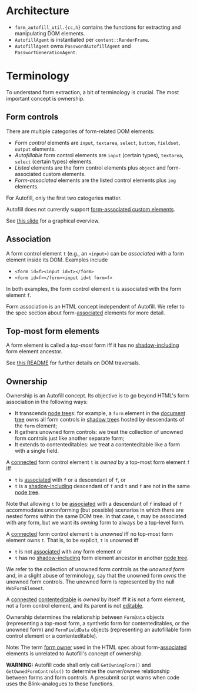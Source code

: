 # Architecture

- `form_autofill_util.{cc,h}` contains the functions for extracting and
  manipulating DOM elements.
- `AutofillAgent` is instantiated per `content::RenderFrame`.
- `AutofillAgent` owns `PasswordAutofillAgent` and
  `PasswortGenerationAgent`.

# Terminology

To understand form extraction, a bit of terminology is crucial.
The most important concept is ownership.

## Form controls

There are multiple categories of form-related DOM elements:

- *Form control* elements are `input`, `textarea`, `select`, `button`,
  `fieldset`, `output` elements.
- *Autofillable* form control elements are `input` (certain types), `textarea`,
  `select` (certain types) elements.
- *Listed* elements are the form control elements plus `object` and
  form-associated custom elements.
- *Form-associated* elements are the listed control elements plus `img`
  elements.

For Autofill, only the first two catogeries matter.

Autofill does not currently support [form-associated custom elements].

See [this slide](https://goto.corp.google.com/autofill-form-control-categories)
for a graphical overview.

## Association

A form control element `t` (e.g., an `<input>`) can be *associated* with a form
element inside its DOM. Examples include

- `<form id=f><input id=t></form>`
- `<form id=f></form><input id=t form=f>`

In both examples, the form control element `t` is associated with the form
element `f`.

Form association is an HTML concept independent of Autofill. We refer to
the spec section about form-[associated] elements for more detail.

## Top-most form elements

A form element is called a *top-most* form iff it has no [shadow-including]
form element ancestor.

See [this README](/third_party/blink/renderer/core/dom/README.md) for further
details on DOM traversals.

## Ownership

Ownership is an Autofill concept. Its objective is to go beyond HTML's form
association in the following ways:

- It transcends [node tree]s: for example, a `form` element in the [document
  tree] owns all form controls in [shadow tree]s hosted by descendants of the
  `form` element;
- It gathers unowned form controls: we treat the collection of unowned form
  controls just like another separate form;
- It extends to contenteditables: we treat a contenteditable like a form with a
  single field.

A [connected] form control element `t` is *owned* by a top-most form
element `f` iff

- `t` is [associated] with `f` or a descendant of `f`, or
- `t` is a [shadow-including] descendant of `f` and `t` and `f` are not in the
  same [node tree].

Note that allowing `t` to be [associated] with a descendant of `f` instead of
`f` accommodates unconforming (but possible) scenarios in which there are
nested forms within the same DOM tree. In that case, `t` may be associated with
any form, but we want its *owning* form to always be a top-level form.

A [connected] form control element `t` is *unowned* iff no top-most form
element owns `t`. That is, to be explicit, `t` is unowned iff

- `t` is not [associated] with any form element or
- `t` has no [shadow-including] form element ancestor in another [node tree].

We refer to the collection of unowned form controls as the *unowned form* and, in
a slight abuse of terminology, say that the unowned form *owns* the unowned form
controls. The unowned form is represented by the null `WebFormElement`.

A [connected] [contenteditable] is *owned* by itself iff it is not a form
element, not a form control element, and its parent is not [editable].

Ownership determines the relationship between `FormData` objects (representing a
top-most form, a synthetic form for contenteditables, or the unowned form) and
`FormFieldData` objects (representing an autofillable form control element or a
contenteditable).

Note: The term [form owner] used in the HTML spec about form-[associated]
elements is unrelated to Autofill's concept of ownership.

**WARNING:** Autofill code shall only call `GetOwningForm()` and
`GetOwnedFormControls()` to determine the owner/ownee relationship between forms
and form controls. A presubmit script warns when code uses the Blink-analogues
to these functions.

[connected]: https://dom.spec.whatwg.org/#connected
[associated]: https://html.spec.whatwg.org/#association-of-controls-and-forms
[form owner]: https://html.spec.whatwg.org/#form-owner
[shadow-including]: https://dom.spec.whatwg.org/#concept-shadow-including-descendant
[node tree]: https://dom.spec.whatwg.org/#concept-node-tree
[document tree]: https://dom.spec.whatwg.org/#document-trees
[shadow tree]: https://dom.spec.whatwg.org/#shadow-trees
[contenteditable]: https://html.spec.whatwg.org/index.html#attr-contenteditable
[editable]: https://w3c.github.io/editing/docs/execCommand/#editable
[shadow DOM]: https://developer.mozilla.org/en-US/docs/Web/API/Web_components/Using_shadow_DOM
[form-associated custom elements]: https://web.dev/articles/more-capable-form-controls
